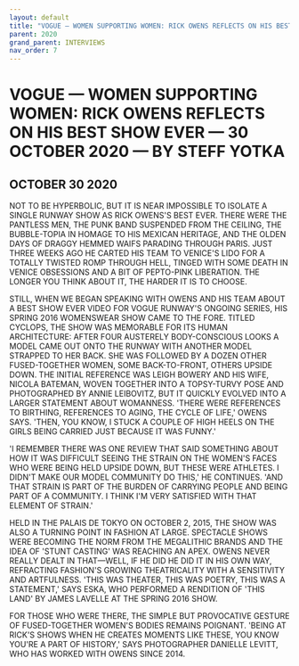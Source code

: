 ```yaml
---
layout: default
title: "VOGUE — WOMEN SUPPORTING WOMEN: RICK OWENS REFLECTS ON HIS BEST SHOW EVER — 30 OCTOBER 2020 — BY STEFF YOTKA"
parent: 2020
grand_parent: INTERVIEWS
nav_order: 7
---
```


# VOGUE — WOMEN SUPPORTING WOMEN: RICK OWENS REFLECTS ON HIS BEST SHOW EVER — 30 OCTOBER 2020 — BY STEFF YOTKA
## OCTOBER 30 2020

<p>NOT TO BE HYPERBOLIC, BUT IT IS NEAR IMPOSSIBLE TO ISOLATE A SINGLE RUNWAY SHOW AS RICK OWENS'S BEST EVER. THERE WERE THE PANTLESS MEN, THE PUNK BAND SUSPENDED FROM THE CEILING, THE BUBBLE-TOPIA IN HOMAGE TO HIS MEXICAN HERITAGE, AND THE OLDEN DAYS OF DRAGGY HEMMED WAIFS PARADING THROUGH PARIS. JUST THREE WEEKS AGO HE CARTED HIS TEAM TO VENICE'S LIDO FOR A TOTALLY TWISTED ROMP THROUGH HELL, TINGED WITH SOME DEATH IN VENICE OBSESSIONS AND A BIT OF PEPTO-PINK LIBERATION. THE LONGER YOU THINK ABOUT IT, THE HARDER IT IS TO CHOOSE.</p>
<p>STILL, WHEN WE BEGAN SPEAKING WITH OWENS AND HIS TEAM ABOUT A BEST SHOW EVER VIDEO FOR VOGUE RUNWAY'S ONGOING SERIES, HIS SPRING 2016 WOMENSWEAR SHOW CAME TO THE FORE. TITLED CYCLOPS, THE SHOW WAS MEMORABLE FOR ITS HUMAN ARCHITECTURE: AFTER FOUR AUSTERELY BODY-CONSCIOUS LOOKS A MODEL CAME OUT ONTO THE RUNWAY WITH ANOTHER MODEL STRAPPED TO HER BACK. SHE WAS FOLLOWED BY A DOZEN OTHER FUSED-TOGETHER WOMEN, SOME BACK-TO-FRONT, OTHERS UPSIDE DOWN. THE INITIAL REFERENCE WAS LEIGH BOWERY AND HIS WIFE, NICOLA BATEMAN, WOVEN TOGETHER INTO A TOPSY-TURVY POSE AND PHOTOGRAPHED BY ANNIE LEIBOVITZ, BUT IT QUICKLY EVOLVED INTO A LARGER STATEMENT ABOUT WOMANNESS. 'THERE WERE REFERENCES TO BIRTHING, REFERENCES TO AGING, THE CYCLE OF LIFE,' OWENS SAYS. 'THEN, YOU KNOW, I STUCK A COUPLE OF HIGH HEELS ON THE GIRLS BEING CARRIED JUST BECAUSE IT WAS FUNNY.'</p>
<p>'I REMEMBER THERE WAS ONE REVIEW THAT SAID SOMETHING ABOUT HOW IT WAS DIFFICULT SEEING THE STRAIN ON THE WOMEN'S FACES WHO WERE BEING HELD UPSIDE DOWN, BUT THESE WERE ATHLETES. I DIDN'T MAKE OUR MODEL COMMUNITY DO THIS,' HE CONTINUES. 'AND THAT STRAIN IS PART OF THE BURDEN OF CARRYING PEOPLE AND BEING PART OF A COMMUNITY. I THINK I'M VERY SATISFIED WITH THAT ELEMENT OF STRAIN.'</p>
<p>HELD IN THE PALAIS DE TOKYO ON OCTOBER 2, 2015, THE SHOW WAS ALSO A TURNING POINT IN FASHION AT LARGE. SPECTACLE SHOWS WERE BECOMING THE NORM FROM THE MEGALITHIC BRANDS AND THE IDEA OF 'STUNT CASTING' WAS REACHING AN APEX. OWENS NEVER REALLY DEALT IN THAT—WELL, IF HE DID HE DID IT IN HIS OWN WAY, REFRACTING FASHION'S GROWING THEATRICALITY WITH A SENSITIVITY AND ARTFULNESS. 'THIS WAS THEATER, THIS WAS POETRY, THIS WAS A STATEMENT,' SAYS ESKA, WHO PERFORMED A RENDITION OF 'THIS LAND' BY JAMES LAVELLE AT THE SPRING 2016 SHOW. </p>
<p>FOR THOSE WHO WERE THERE, THE SIMPLE BUT PROVOCATIVE GESTURE OF FUSED-TOGETHER WOMEN'S BODIES REMAINS POIGNANT. 'BEING AT RICK'S SHOWS WHEN HE CREATES MOMENTS LIKE THESE, YOU KNOW YOU'RE A PART OF HISTORY,' SAYS PHOTOGRAPHER DANIELLE LEVITT, WHO HAS WORKED WITH OWENS SINCE 2014. </p>

